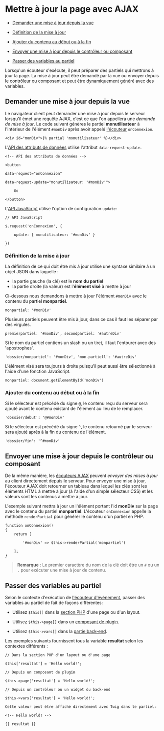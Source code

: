 # Mettre à jour la page avec AJAX

- [Demander une mise à jour  depuis la vue](#pulling-updates)

- [Définition de la mise à jour](#update-definition)

- [Ajouter du contenu au début ou à la fin](#appending-prepending)

- [Envoyer une mise à jour depuis le contrôleur ou composant](#pushing-updates)

- [Passer des variables au partiel](#passing-variables)

Lorsqu'un écouteur s'exécute, il peut préparer des partiels qui mettrons à jour la page.
La mise à jour peut être demandé par la vue ou envoyer depuis le contrôleur ou composant et peut être dynamiquement généré avec des variables.

<a name="pulling-updates"></a>
## Demander une mise à jour depuis la vue

Le navigateur client peut demander une mise à jour depuis le serveur lorsqu'il émet une requête AJAX, c'est ce que l'on appellera une *demande de mise à jour*.
Le code suivant génères le partiel **monutilisateur** à l'intérieur de l'élément `#monDiv` après avoir appelé [l'écouteur](../ajax/handlers) `onConnexion`.

    <div id="monDiv">{% partial 'monutilisateur' %}</div>

L'[API des attributs de données](../ajax/attributes-api) utilise l'attribut `data-request-update`.

    <!-- API des attributs de données -->

    <button
    
    data-request="onConnexion"
    
    data-request-update="monutilisateur: '#monDiv'">
    
        Go
    
    </button>

L'[API JavaScript](../ajax/javascript-api) utilise l'option de configuration `update`:

    // API JavaScript
    
    $.request('onConnexion', {
    
        update: { monutilisateur: '#monDiv' }
    
    })

<a name="update-definition"></a>
### Définition de la mise à jour

La définition de ce qui doit être mis à jour utilise une syntaxe similaire à un objet JSON dans laquelle :

- la partie gauche (la clé) est le **nom du partiel**
- la partie droite (la valeur) est l'**élément visé** à mettre à jour

Ci-dessous nous demandons à mettre à jour l'élément `#monDiv` avec le contenu du partiel **monpartiel**.

    monpartiel: '#monDiv'

Plusieurs partiels peuvent être mis à jour, dans ce cas il faut les séparer par des virgules.

    premierpartiel: '#monDiv', secondpartiel: '#autreDiv'

Si le nom du partiel contiens un slash ou un tiret, il faut l'entourer avec des 'apostrophes'.

    'dossier/monpartiel': '#monDiv', 'mon-partiell': '#autreDiv'

L'élément visé sera toujours à droite puisqu'il peut aussi être sélectionné à l'aide d'une fonction JavaScript.

    monpartiel: document.getElementById('monDiv')

<a name="appending-prepending"></a>
### Ajouter du contenu au début ou à la fin

Si le sélecteur est précédé du signe `@`, le contenu reçu du serveur sera ajouté avant le contenu existant de l'élément au lieu de le remplacer.

    'dossier/debut': '@#monDiv'

Si le sélecteur est précédé du signe `^`, le contenu retourné par le serveur sera ajouté après à la fin du contenu de l'élément.

    'dossier/fin': '^#monDiv'

<a name="pushing-updates"></a>
## Envoyer une mise à jour depuis le contrôleur ou composant

De la même manière, les [écouteurs AJAX](../ajax/handlers) peuvent *envoyer des mises à jour* au client directement depuis le serveur.
Pour envoyer une mise à jour, l'écouteur AJAX doit retourner un tableau dans lequel les clés sont les éléments HTML à mettre à jour (à l'aide d'un simple sélecteur CSS) et les valeurs sont les contenus à mettre à jour.

L'exemple suivant mettra à jour un l'élément portant l'id **monDiv** sur la page avec le contenu du partiel **monpartiel**.
L'écouteur `onConnexion` appelle la méthode `renderPartial` pour générer le contenu d'un partiel en PHP.

    function onConnexion()
    {
        return [
        
            '#monDiv' => $this->renderPartial('monpartiel')
        
        ];
    }

> **Remarque** : Le premier caractère du nom de la clé doit être un `#` ou un `.` pour exécuter une mise à jour de contenu.

<a name="passing-variables"></a>
## Passer des variables au partiel

Selon le contexte d'exécution de [l'écouteur d'événement](../ajax/handlers), passer des variables au partiel de fait de façons différentes:

- Utilisez `$this[]` dans la  [section PHP](../cms/themes#php-section) d'une page ou d'un layout.

- Utilisez `$this->page[]` dans un [composant de plugin](../plugin/components#ajax-handlers).

- Utilisez `$this->vars[]` dans la [partie back-end](../backend/controllers-ajax#ajax).

Les exemples suivants fournissent tous la variable **resultat** selon les contextes différents :

    // Dans la section PHP d'un layout ou d'une page
    
    $this['resultat'] = 'Hello world!';
    
    // Depuis un composant de plugin
    
    $this->page['resultat'] = 'Hello world!';
    
    // Depuis un contrôleur ou un widget du back-end
    
    $this->vars['resultat'] = 'Hello world!';
    
    Cette valeur peut être affiché directement avec Twig dans le partiel:
    
    <!-- Hello world! -->
    
    {{ resultat }}